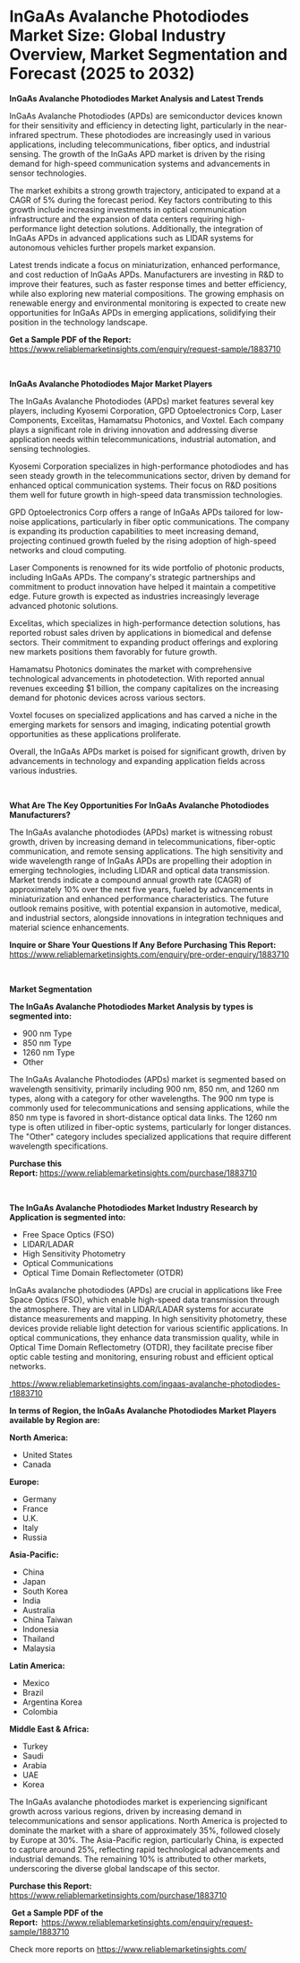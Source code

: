 <p><h1>InGaAs Avalanche Photodiodes Market Size: Global Industry Overview, Market Segmentation and Forecast (2025 to 2032)</h1></p><p><strong>InGaAs Avalanche Photodiodes Market Analysis and Latest Trends</strong></p>
<p><p>InGaAs Avalanche Photodiodes (APDs) are semiconductor devices known for their sensitivity and efficiency in detecting light, particularly in the near-infrared spectrum. These photodiodes are increasingly used in various applications, including telecommunications, fiber optics, and industrial sensing. The growth of the InGaAs APD market is driven by the rising demand for high-speed communication systems and advancements in sensor technologies.</p><p>The market exhibits a strong growth trajectory, anticipated to expand at a CAGR of 5% during the forecast period. Key factors contributing to this growth include increasing investments in optical communication infrastructure and the expansion of data centers requiring high-performance light detection solutions. Additionally, the integration of InGaAs APDs in advanced applications such as LIDAR systems for autonomous vehicles further propels market expansion.</p><p>Latest trends indicate a focus on miniaturization, enhanced performance, and cost reduction of InGaAs APDs. Manufacturers are investing in R&D to improve their features, such as faster response times and better efficiency, while also exploring new material compositions. The growing emphasis on renewable energy and environmental monitoring is expected to create new opportunities for InGaAs APDs in emerging applications, solidifying their position in the technology landscape.</p></p>
<p><strong>Get a Sample PDF of the Report:&nbsp;</strong> <a href="https://www.reliablemarketinsights.com/enquiry/request-sample/1883710?utm_campaign=3038&utm_medium=2&utm_source=Github&utm_content=ia&utm_term=07042025&utm_id=ingaas-avalanche-photodiodes">https://www.reliablemarketinsights.com/enquiry/request-sample/1883710</a></p>
<p>&nbsp;</p>
<p><strong>InGaAs Avalanche Photodiodes Major Market Players</strong></p>
<p><p>The InGaAs Avalanche Photodiodes (APDs) market features several key players, including Kyosemi Corporation, GPD Optoelectronics Corp, Laser Components, Excelitas, Hamamatsu Photonics, and Voxtel. Each company plays a significant role in driving innovation and addressing diverse application needs within telecommunications, industrial automation, and sensing technologies.</p><p>Kyosemi Corporation specializes in high-performance photodiodes and has seen steady growth in the telecommunications sector, driven by demand for enhanced optical communication systems. Their focus on R&D positions them well for future growth in high-speed data transmission technologies.</p><p>GPD Optoelectronics Corp offers a range of InGaAs APDs tailored for low-noise applications, particularly in fiber optic communications. The company is expanding its production capabilities to meet increasing demand, projecting continued growth fueled by the rising adoption of high-speed networks and cloud computing.</p><p>Laser Components is renowned for its wide portfolio of photonic products, including InGaAs APDs. The company's strategic partnerships and commitment to product innovation have helped it maintain a competitive edge. Future growth is expected as industries increasingly leverage advanced photonic solutions.</p><p>Excelitas, which specializes in high-performance detection solutions, has reported robust sales driven by applications in biomedical and defense sectors. Their commitment to expanding product offerings and exploring new markets positions them favorably for future growth.</p><p>Hamamatsu Photonics dominates the market with comprehensive technological advancements in photodetection. With reported annual revenues exceeding $1 billion, the company capitalizes on the increasing demand for photonic devices across various sectors.</p><p>Voxtel focuses on specialized applications and has carved a niche in the emerging markets for sensors and imaging, indicating potential growth opportunities as these applications proliferate.</p><p>Overall, the InGaAs APDs market is poised for significant growth, driven by advancements in technology and expanding application fields across various industries.</p></p>
<p>&nbsp;</p>
<p><strong>What Are The Key Opportunities For InGaAs Avalanche Photodiodes Manufacturers?</strong></p>
<p><p>The InGaAs avalanche photodiodes (APDs) market is witnessing robust growth, driven by increasing demand in telecommunications, fiber-optic communication, and remote sensing applications. The high sensitivity and wide wavelength range of InGaAs APDs are propelling their adoption in emerging technologies, including LIDAR and optical data transmission. Market trends indicate a compound annual growth rate (CAGR) of approximately 10% over the next five years, fueled by advancements in miniaturization and enhanced performance characteristics. The future outlook remains positive, with potential expansion in automotive, medical, and industrial sectors, alongside innovations in integration techniques and material science enhancements.</p></p>
<p><strong>Inquire or Share Your Questions If Any Before Purchasing This Report:</strong> <a href="https://www.reliablemarketinsights.com/enquiry/pre-order-enquiry/1883710?utm_campaign=3038&utm_medium=2&utm_source=Github&utm_content=ia&utm_term=07042025&utm_id=ingaas-avalanche-photodiodes">https://www.reliablemarketinsights.com/enquiry/pre-order-enquiry/1883710</a></p>
<p>&nbsp;</p>
<p><strong>Market Segmentation</strong></p>
<p><strong>The InGaAs Avalanche Photodiodes Market Analysis by types is segmented into:</strong></p>
<p><ul><li>900 nm Type</li><li>850 nm Type</li><li>1260 nm Type</li><li>Other</li></ul></p>
<p><p>The InGaAs Avalanche Photodiodes (APDs) market is segmented based on wavelength sensitivity, primarily including 900 nm, 850 nm, and 1260 nm types, along with a category for other wavelengths. The 900 nm type is commonly used for telecommunications and sensing applications, while the 850 nm type is favored in short-distance optical data links. The 1260 nm type is often utilized in fiber-optic systems, particularly for longer distances. The "Other" category includes specialized applications that require different wavelength specifications.</p></p>
<p><strong>Purchase this Report:&nbsp;</strong><a href="https://www.reliablemarketinsights.com/purchase/1883710?utm_campaign=3038&utm_medium=2&utm_source=Github&utm_content=ia&utm_term=07042025&utm_id=ingaas-avalanche-photodiodes">https://www.reliablemarketinsights.com/purchase/1883710</a></p>
<p>&nbsp;</p>
<p><strong>The InGaAs Avalanche Photodiodes Market Industry Research by Application is segmented into:</strong></p>
<p><ul><li>Free Space Optics (FSO)</li><li>LIDAR/LADAR</li><li>High Sensitivity Photometry</li><li>Optical Communications</li><li>Optical Time Domain Reflectometer (OTDR)</li></ul></p>
<p><p>InGaAs avalanche photodiodes (APDs) are crucial in applications like Free Space Optics (FSO), which enable high-speed data transmission through the atmosphere. They are vital in LIDAR/LADAR systems for accurate distance measurements and mapping. In high sensitivity photometry, these devices provide reliable light detection for various scientific applications. In optical communications, they enhance data transmission quality, while in Optical Time Domain Reflectometry (OTDR), they facilitate precise fiber optic cable testing and monitoring, ensuring robust and efficient optical networks.</p></p>
<p><a href="https://www.reliablemarketinsights.com/ingaas-avalanche-photodiodes-r1883710?utm_campaign=3038&utm_medium=2&utm_source=Github&utm_content=ia&utm_term=07042025&utm_id=ingaas-avalanche-photodiodes">&nbsp;https://www.reliablemarketinsights.com/ingaas-avalanche-photodiodes-r1883710</a></p>
<p><strong>In terms of Region, the InGaAs Avalanche Photodiodes Market Players available by Region are:</strong></p>
<p>
    <p> <strong> North America: </strong>
        <ul>
            <li>United States</li>
            <li>Canada</li>
        </ul>
        </p> 
    <p> <strong> Europe: </strong>
        <ul>
            <li>Germany</li>
            <li>France</li>
            <li>U.K.</li>
            <li>Italy</li>
            <li>Russia</li>
        </ul>
        </p> 
    <p> <strong> Asia-Pacific: </strong>
        <ul>
            <li>China</li>
            <li>Japan</li>
            <li>South Korea</li>
            <li>India</li>
            <li>Australia</li>
            <li>China Taiwan</li>
            <li>Indonesia</li>
            <li>Thailand</li>
            <li>Malaysia</li>
        </ul>
        </p> 
    <p> <strong> Latin America: </strong>
        <ul>
            <li>Mexico</li>
            <li>Brazil</li>
            <li>Argentina Korea</li>
            <li>Colombia</li>
        </ul>
        </p> 
    <p> <strong> Middle East & Africa: </strong>
        <ul>
            <li>Turkey</li>
            <li>Saudi</li>
            <li>Arabia</li>
            <li>UAE</li>
            <li>Korea</li>
        </ul>
    </p>
    </p>
<p><p>The InGaAs avalanche photodiodes market is experiencing significant growth across various regions, driven by increasing demand in telecommunications and sensor applications. North America is projected to dominate the market with a share of approximately 35%, followed closely by Europe at 30%. The Asia-Pacific region, particularly China, is expected to capture around 25%, reflecting rapid technological advancements and industrial demands. The remaining 10% is attributed to other markets, underscoring the diverse global landscape of this sector.</p></p>
<p><strong>Purchase this Report: </strong><a href="https://www.reliablemarketinsights.com/purchase/1883710?utm_campaign=3038&utm_medium=2&utm_source=Github&utm_content=ia&utm_term=07042025&utm_id=ingaas-avalanche-photodiodes">https://www.reliablemarketinsights.com/purchase/1883710</a></p>
<p>&nbsp;<strong>Get a Sample PDF of the Report:&nbsp;&nbsp;</strong><a href="https://www.reliablemarketinsights.com/enquiry/request-sample/1883710?utm_campaign=3038&utm_medium=2&utm_source=Github&utm_content=ia&utm_term=07042025&utm_id=ingaas-avalanche-photodiodes">https://www.reliablemarketinsights.com/enquiry/request-sample/1883710</a></p>
<p><strong></strong></p>
<p>Check more reports on <a href="https://www.reliablemarketinsights.com/?utm_campaign=3038&utm_medium=2&utm_source=Github&utm_content=ia&utm_term=07042025&utm_id=ingaas-avalanche-photodiodes">https://www.reliablemarketinsights.com/</a></p>